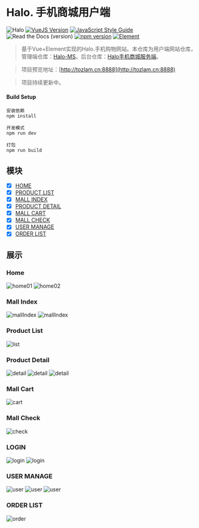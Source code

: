 # Halo. 手机商城用户端

![Halo](https://img.shields.io/badge/Version-2.0-brightgreen.svg)
[![VueJS Version](https://img.shields.io/badge/VueJS-v2.5-brightgreen.svg?style=flat-square)](https://vuejs.org/)
[![JavaScript Style Guide](https://img.shields.io/badge/code_style-standard-brightgreen.svg)](https://standardjs.com)
![Read the Docs (version)](https://img.shields.io/readthedocs/pip/stable.svg)
[![npm version](https://img.shields.io/badge/npm-v7.8.0-brightgreen.svg)](https://standardjs.com)
[![Element](https://img.shields.io/badge/Element-v2.4.1-brightgreen.svg)](http://element-cn.eleme.io/#/zh-CN)

>基于Vue+Element实现的Halo.手机购物网站。本仓库为用户端网站仓库，管理端仓库：[Halo-MS](https://github.com/tozlam/Halo-MS)。后台仓库：[Halo手机商城服务端](https://github.com/MelloChan/halo-server)。

>项目预览地址：[http://tozlam.cn:8888](http://tozlam.cn:8888)

>项目持续更新中。

#### Build Setup
````
安装依赖
npm install

开发模式
npm run dev

打包
npm run build
````

## 模块
- [x] [HOME](#home)
- [x] [PRODUCT LIST](#product-list)
- [x] [MALL INDEX](#mall-index)
- [x] [PRODUCT DETAIL](#product-detail)
- [x] [MALL CART](#mall-cart)
- [x] [MALL CHECK](#mall-check)
- [x] [USER MANAGE](#user-manage)
- [x] [ORDER LIST](#order-list)

## 展示

### Home 
![home01](http://tozlam.cn/Home.png)
![home02](http://tozlam.cn/home2.png)

### Mall Index
![mallIndex](http://tozlam.cn/mallindex01.png)
![mallIndex](http://tozlam.cn/mallindex02.png)

### Product List
![list](http://tozlam.cn/list.png)

### Product Detail
![detail](http://tozlam.cn/phoneDetail01.png)
![detail](http://tozlam.cn/phoneDetail02.png)
![detail](http://tozlam.cn/phoneDetail03.png)

### Mall Cart
![cart](http://tozlam.cn/mallCart.png)

### Mall Check
![check](http://tozlam.cn/check01.png)

### LOGIN
![login](http://tozlam.cn/login.png)
![login](http://tozlam.cn/login2.png)


### USER MANAGE
![user](http://tozlam.cn/user01.png)
![user](http://tozlam.cn/user02.png)
![user](http://tozlam.cn/user03.png)

### ORDER LIST
![order](http://tozlam.cn/order01.png)


